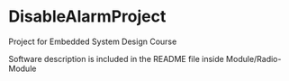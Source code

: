 # DisableAlarmProject
Project for Embedded System Design Course

Software description is included in the README file inside Module/Radio-Module
